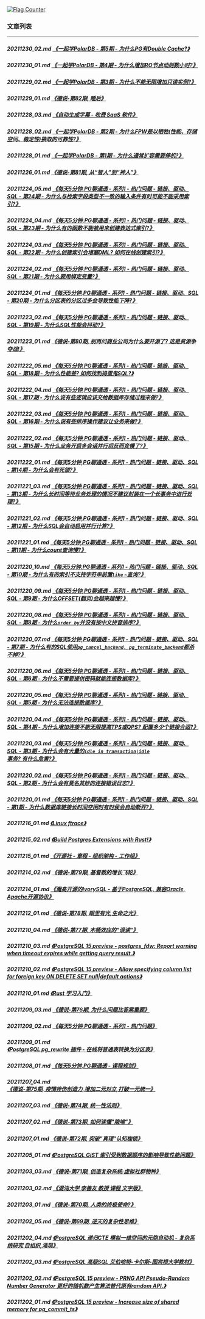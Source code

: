 <a rel="nofollow" href="http://info.flagcounter.com/h9V1"  ><img src="http://s03.flagcounter.com/count/h9V1/bg_FFFFFF/txt_000000/border_CCCCCC/columns_2/maxflags_12/viewers_0/labels_0/pageviews_0/flags_0/"  alt="Flag Counter"  border="0"  ></a>  
  
### 文章列表  
----  
##### 20211230_02.md   [《一起学PolarDB - 第5期 - 为什么PG有Double Cache?》](20211230_02.md)  
##### 20211230_01.md   [《一起学PolarDB - 第4期 - 为什么增加RO节点动则数小时?》](20211230_01.md)  
##### 20211229_02.md   [《一起学PolarDB - 第3期 - 为什么不能无限增加只读实例?》](20211229_02.md)  
##### 20211229_01.md   [《德说-第82期, 睡后》](20211229_01.md)  
##### 20211228_03.md   [《自动生成字幕 - 收费 SaaS 软件》](20211228_03.md)  
##### 20211228_02.md   [《一起学PolarDB - 第2期 - 为什么FPW是以牺牲(性能、存储空间、稳定性)换取的可靠性?》](20211228_02.md)  
##### 20211228_01.md   [《一起学PolarDB - 第1期 - 为什么通常扩容需要停机?》](20211228_01.md)  
##### 20211226_01.md   [《德说-第81期, 从“智人”到“神人”》](20211226_01.md)  
##### 20211224_05.md   [《每天5分钟,PG聊通透 - 系列1 - 热门问题 - 链接、驱动、SQL - 第24期 - 为什么与检索字段类型不一致的输入条件有时可能不能采用索引?》](20211224_05.md)  
##### 20211224_04.md   [《每天5分钟,PG聊通透 - 系列1 - 热门问题 - 链接、驱动、SQL - 第23期 - 为什么有的函数不能被用来创建表达式索引?》](20211224_04.md)  
##### 20211224_03.md   [《每天5分钟,PG聊通透 - 系列1 - 热门问题 - 链接、驱动、SQL - 第22期 - 为什么创建索引会堵塞DML? 如何在线创建索引?》](20211224_03.md)  
##### 20211224_02.md   [《每天5分钟,PG聊通透 - 系列1 - 热门问题 - 链接、驱动、SQL - 第21期 - 为什么要用绑定变量?》](20211224_02.md)  
##### 20211224_01.md   [《每天5分钟,PG聊通透 - 系列1 - 热门问题 - 链接、驱动、SQL - 第20期 - 为什么分区表的分区过多会导致性能下降?》](20211224_01.md)  
##### 20211223_02.md   [《每天5分钟,PG聊通透 - 系列1 - 热门问题 - 链接、驱动、SQL - 第19期 - 为什么SQL性能会抖动?》](20211223_02.md)  
##### 20211223_01.md   [《德说-第80期, 别再问商业公司为什么要开源了? 这是资源争夺战!》](20211223_01.md)  
##### 20211222_05.md   [《每天5分钟,PG聊通透 - 系列1 - 热门问题 - 链接、驱动、SQL - 第18期 - 为什么性能差? 如何找到捣蛋鬼SQL?》](20211222_05.md)  
##### 20211222_04.md   [《每天5分钟,PG聊通透 - 系列1 - 热门问题 - 链接、驱动、SQL - 第17期 - 为什么说有些逻辑应该交给数据库存储过程来做?》](20211222_04.md)  
##### 20211222_03.md   [《每天5分钟,PG聊通透 - 系列1 - 热门问题 - 链接、驱动、SQL - 第16期 - 为什么说有些排序操作建议让业务来做?》](20211222_03.md)  
##### 20211222_02.md   [《每天5分钟,PG聊通透 - 系列1 - 热门问题 - 链接、驱动、SQL - 第15期 - 为什么业务开启多会话并行后反而变慢了?》](20211222_02.md)  
##### 20211222_01.md   [《每天5分钟,PG聊通透 - 系列1 - 热门问题 - 链接、驱动、SQL - 第14期 - 为什么会有死锁?》](20211222_01.md)  
##### 20211221_03.md   [《每天5分钟,PG聊通透 - 系列1 - 热门问题 - 链接、驱动、SQL - 第13期 - 为什么长时间等待业务处理的情况不建议封装在一个长事务中进行处理?》](20211221_03.md)  
##### 20211221_02.md   [《每天5分钟,PG聊通透 - 系列1 - 热门问题 - 链接、驱动、SQL - 第12期 - 为什么SQL会自动启用并行计算?》](20211221_02.md)  
##### 20211221_01.md   [《每天5分钟,PG聊通透 - 系列1 - 热门问题 - 链接、驱动、SQL - 第11期 - 为什么count查询慢?》](20211221_01.md)  
##### 20211220_10.md   [《每天5分钟,PG聊通透 - 系列1 - 热门问题 - 链接、驱动、SQL - 第10期 - 为什么有的索引不支持字符串前置`like` `~`查询?》](20211220_10.md)  
##### 20211220_09.md   [《每天5分钟,PG聊通透 - 系列1 - 热门问题 - 链接、驱动、SQL - 第9期 - 为什么OFFSET(翻页)会越来越慢?》](20211220_09.md)  
##### 20211220_08.md   [《每天5分钟,PG聊通透 - 系列1 - 热门问题 - 链接、驱动、SQL - 第8期 - 为什么`order by`并没有按中文拼音排序?》](20211220_08.md)  
##### 20211220_07.md   [《每天5分钟,PG聊通透 - 系列1 - 热门问题 - 链接、驱动、SQL - 第7期 - 为什么有的SQL使用`pg_cancel_backend, pg_terminate_backend`都杀不掉?》](20211220_07.md)  
##### 20211220_06.md   [《每天5分钟,PG聊通透 - 系列1 - 热门问题 - 链接、驱动、SQL - 第6期 - 为什么不需要提供密码就能连接数据库?》](20211220_06.md)  
##### 20211220_05.md   [《每天5分钟,PG聊通透 - 系列1 - 热门问题 - 链接、驱动、SQL - 第5期 - 为什么无法连接数据库?》](20211220_05.md)  
##### 20211220_04.md   [《每天5分钟,PG聊通透 - 系列1 - 热门问题 - 链接、驱动、SQL - 第4期 - 为什么增加连接不能无限提高TPS或QPS? 配置多少个链接合适?》](20211220_04.md)  
##### 20211220_03.md   [《每天5分钟,PG聊通透 - 系列1 - 热门问题 - 链接、驱动、SQL - 第3期 - 为什么会有大量的`idle in transaction|idle`事务? 有什么危害?》](20211220_03.md)  
##### 20211220_02.md   [《每天5分钟,PG聊通透 - 系列1 - 热门问题 - 链接、驱动、SQL - 第2期 - 为什么会有莫名其妙的连接错误日志?》](20211220_02.md)  
##### 20211220_01.md   [《每天5分钟,PG聊通透 - 系列1 - 热门问题 - 链接、驱动、SQL - 第1期 - 为什么数据库链接长时间空闲时有时侯会自动断开?》](20211220_01.md)  
##### 20211216_01.md   [《Linux ftrace》](20211216_01.md)  
##### 20211215_02.md   [《Build Postgres Extensions with Rust!》](20211215_02.md)  
##### 20211215_01.md   [《开源社 - 章程 - 组织架构 - 工作组》](20211215_01.md)  
##### 20211214_02.md   [《德说-第79期, 基督教的增长飞轮》](20211214_02.md)  
##### 20211214_01.md   [《瀚高开源的IvorySQL - 基于PostgreSQL, 兼容Oracle, Apache开源协议》](20211214_01.md)  
##### 20211212_01.md   [《德说-第78期, 眼里有光,生命之光》](20211212_01.md)  
##### 20211210_04.md   [《德说-第77期, 木桶效应的"误读"》](20211210_04.md)  
##### 20211210_03.md   [《PostgreSQL 15 preview - postgres_fdw: Report warning when timeout expires while getting query result.》](20211210_03.md)  
##### 20211210_02.md   [《PostgreSQL 15 preview - Allow specifying column list for foreign key ON DELETE SET null|default actions》](20211210_02.md)  
##### 20211210_01.md   [《Rust 学习入门》](20211210_01.md)  
##### 20211209_03.md   [《德说-第76期, 为什么问题比答案重要》](20211209_03.md)  
##### 20211209_02.md   [《每天5分钟,PG聊通透 - 系列1 - 热门问题》](20211209_02.md)  
##### 20211209_01.md   [《PostgreSQL pg_rewrite 插件 - 在线将普通表转换为分区表》](20211209_01.md)  
##### 20211208_01.md   [《每天5分钟,PG聊通透 - 课程规划》](20211208_01.md)  
##### 20211207_04.md   [《德说-第75期, 疫情挫伤创造力,增加二元对立,打破一元统一》](20211207_04.md)  
##### 20211207_03.md   [《德说-第74期, 统一性法则》](20211207_03.md)  
##### 20211207_02.md   [《德说-第73期, 如何读懂"隐喻"》](20211207_02.md)  
##### 20211207_01.md   [《德说-第72期, 突破"真理"认知枷锁》](20211207_01.md)  
##### 20211205_01.md   [《PostgreSQL GiST 索引受到数据顺序的影响导致性能问题》](20211205_01.md)  
##### 20211203_03.md   [《德说-第71期, 创造复杂系统:虚拟社群物种》](20211203_03.md)  
##### 20211203_02.md   [《混沌大学 李善友 教授 课程 文字版》](20211203_02.md)  
##### 20211203_01.md   [《德说-第70期, 人类的终极使命?》](20211203_01.md)  
##### 20211202_05.md   [《德说-第69期, 逆天的复杂性思维》](20211202_05.md)  
##### 20211202_04.md   [《PostgreSQL 递归CTE 模拟一维空间的元胞自动机 - 复杂系统研究 自组织,涌现》](20211202_04.md)  
##### 20211202_03.md   [《PostgreSQL 高级SQL 艾伯哈特-卡尔斯-图宾根大学教材》](20211202_03.md)  
##### 20211202_02.md   [《PostgreSQL 15 preview - PRNG API Pseudo-Random Number Generator 更好的随机数产生算法替代原有random API.》](20211202_02.md)  
##### 20211202_01.md   [《PostgreSQL 15 preview - Increase size of shared memory for pg_commit_ts》](20211202_01.md)  
